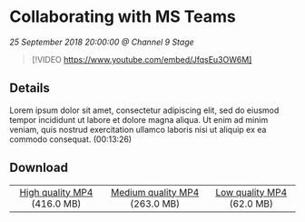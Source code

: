 # Collaborating with MS Teams

*25 September 2018 20:00:00 @ Channel 9 Stage*

> [!VIDEO https://www.youtube.com/embed/JfqsEu3OW6M]

## Details

Lorem ipsum dolor sit amet, consectetur adipiscing elit, sed do eiusmod tempor incididunt ut labore et dolore magna aliqua. Ut enim ad minim veniam, quis nostrud exercitation ullamco laboris nisi ut aliquip ex ea commodo consequat. (00:13:26)

## Download

||||
|:--:|:----:|:-:|
|[High quality MP4](https://sec.ch9.ms/ch9/40ca/c8eab9a6-ca88-42e9-9810-8ba6e68640ca/ch9d2s05_high.mp4) (416.0 MB)|[Medium quality MP4](https://sec.ch9.ms/ch9/40ca/c8eab9a6-ca88-42e9-9810-8ba6e68640ca/ch9d2s05_mid.mp4) (263.0 MB)|[Low quality MP4](https://sec.ch9.ms/ch9/40ca/c8eab9a6-ca88-42e9-9810-8ba6e68640ca/ch9d2s05.mp4) (62.0 MB)|